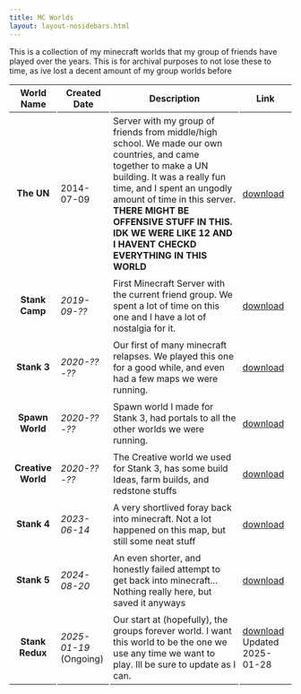 ```yaml
---
title: MC Worlds
layout: layout-nosidebars.html
---
```

This is a collection of my minecraft worlds that my group of friends have played over the years. This is for archival purposes to not lose these to time, as ive lost a decent amount of my group worlds before

<style>
    table td + td { 
        border-left:2px solid white; 
        padding: 5px;
    }
</style>

| World Name | Created Date | Description | Link |
|:----------:|--------------|-------------|------|
| **The UN** | 2014-07-09 | Server with my group of friends from middle/high school. We made our own countries, and came together to make a UN building. It was a really fun time, and I spent an ungodly amount of time in this server. **THERE MIGHT BE OFFENSIVE STUFF IN THIS. IDK WE WERE LIKE 12 AND I HAVENT CHECKD EVERYTHING IN THIS WORLD** |  [download](https://drive.google.com/uc?export=download&id=1rHZbJMoLWIPYfzCfaOI5fIDWlpTklX3t) |
| **Stank Camp** |  _2019-09-??_  | First Minecraft Server with the current friend group. We spent a lot of time on this one and I have a lot of nostalgia for it. | [download](https://drive.google.com/uc?export=download&id=1HzlMqEC6lG2mIw-8LQrAwwZXY-U00GRa)     |
| **Stank 3** |  _2020-??-??_  |  Our first of many minecraft relapses. We played this one for a good while, and even had a few maps we were running.  |  [download](https://drive.google.com/uc?export=download&id=15hqGYPfAbFyD-Cf24yxU_85VhQGz0dAr)    |
| **Spawn World** | _2020-??-??_ | Spawn world I made for Stank 3, had portals to all the other worlds we were running. |  [download](https://drive.google.com/uc?export=download&id=10zc_hh_yeKs7pyguwvZqVjad_7NxjhZU)    |
| **Creative World** | _2020-??-??_ | The Creative world we used for Stank 3, has some build Ideas, farm builds, and redstone stuffs |  [download](https://drive.google.com/uc?export=download&id=1rHZbJMoLWIPYfzCfaOI5fIDWlpTklX3t)    |
| **Stank 4** | _2023-06-14_ | A very shortlived foray back into minecraft. Not a lot happened on this map, but still some neat stuff |  [download](https://drive.google.com/uc?export=download&id=1hvkPZwSW2TiG3D9mviqh3MpuWuQnLr-y)    |
| **Stank 5** | _2024-08-20_ | An even shorter, and honestly failed attempt to get back into minecraft... Nothing really here, but saved it anyways |  [download](https://drive.google.com/uc?export=download&id=1qpP6AHLU-Ih7wOfga_mTFjwkfyw8MOjn)    |
|  **Stank Redux**  | _2025-01-19_ (Ongoing) | Our start at (hopefully), the groups forever world. I want this world to be the one we use any time we want to play. Ill be sure to update as I can. |  [download](https://drive.google.com/uc?export=download&id=1NZ6THCRzY5kW8gJwM9Sj9C8M0O_e86V8) Updated 2025-01-28 |

